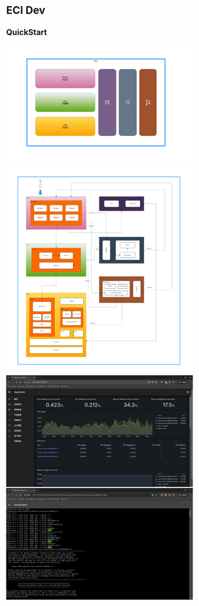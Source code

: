 # ECI Dev

## QuickStart

![Profile](./doc/Architecture_Profile.jpg)
![Module](./doc/Architecture_Module.jpg)
![Home](./doc/Home.jpg)
![Terminal](./doc/Terminal.jpg)
